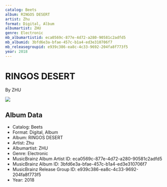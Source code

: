 ```yaml
---
catalog: Beets
album: RINGOS DESERT
artist: Zhu
format: Digital, Album
albumartist: ZHU
genre: Electronic
mb_albumartistid: eca0569c-877e-4d72-a280-90581c2adfd5
mb_albumid: 3bfd6e3a-bfae-457c-b1a4-ed3e310706f7
mb_releasegroupid: e939c386-ea8c-4c33-9692-204fa8f773f5
year: 2018
---
```


# RINGOS DESERT

By ZHU

![](../../assets/beetscovers/Zhu-RINGOS_DESERT.jpg)

## Album Data

- Catalog: Beets
- Format: Digital, Album
- Album: RINGOS DESERT
- Artist: Zhu
- Albumartist: ZHU
- Genre: Electronic
- MusicBrainz Album Artist ID: eca0569c-877e-4d72-a280-90581c2adfd5
- MusicBrainz Album ID: 3bfd6e3a-bfae-457c-b1a4-ed3e310706f7
- MusicBrainz Release Group ID: e939c386-ea8c-4c33-9692-204fa8f773f5
- Year: 2018

